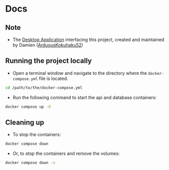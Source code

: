 # Docs

## Note
- The [Desktop Application](https://github.com/KaishiCo/Java-GUI-Application) interfacing this project, created and maintained by Damien ([ArduousKokuhaku52](https://github.com/ArduousKokuhaku52))

## Running the project locally

- Open a terminal window and navigate to the directory where the `docker-compose.yml` file is located.

```bash
cd /path/to/the/docker-compose.yml
```

- Run the following command to start the api and database containers:

```bash
docker compose up -d
```

## Cleaning up

- To stop the containers:

```bash
docker compose down
```

- Or, to stop the containers and remove the volumes:

```bash
docker compose down -v
```
